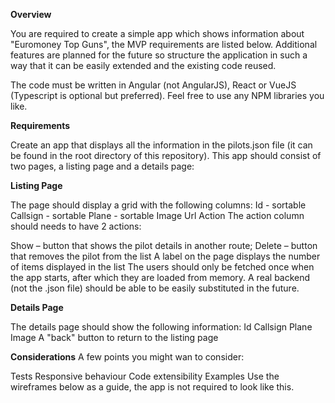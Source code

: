**Overview**

You are required to create a simple app which shows information about "Euromoney Top Guns", the MVP requirements are listed below. Additional features are planned for the future so structure the application in such a way that it can be easily extended and the existing code reused.

The code must be written in Angular (not AngularJS), React or VueJS (Typescript is optional but preferred). Feel free to use any NPM libraries you like.

**Requirements**

Create an app that displays all the information in the pilots.json file (it can be found in the root directory of this repository). This app should consist of two pages, a listing page and a details page:

**Listing Page**

The page should display a grid with the following columns:
Id - sortable
Callsign - sortable
Plane - sortable
Image Url
Action
The action column should needs to have 2 actions:

Show – button that shows the pilot details in another route;
Delete – button that removes the pilot from the list
A label on the page displays the number of items displayed in the list
The users should only be fetched once when the app starts, after which they are loaded from memory. A real backend (not the .json file) should be able to be easily substituted in the future.

**Details Page**

The details page should show the following information:
Id
Callsign
Plane
Image
A "back" button to return to the listing page


**Considerations**
A few points you might wan to consider:

Tests
Responsive behaviour
Code extensibility
Examples
Use the wireframes below as a guide, the app is not required to look like this.


